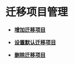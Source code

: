 # 迁移项目管理<a name="sms_03_0043"></a>

-   **[增加迁移项目](增加迁移项目.md)**  

-   **[设置默认迁移项目](设置默认迁移项目.md)**  

-   **[删除迁移项目](删除迁移项目.md)**  


